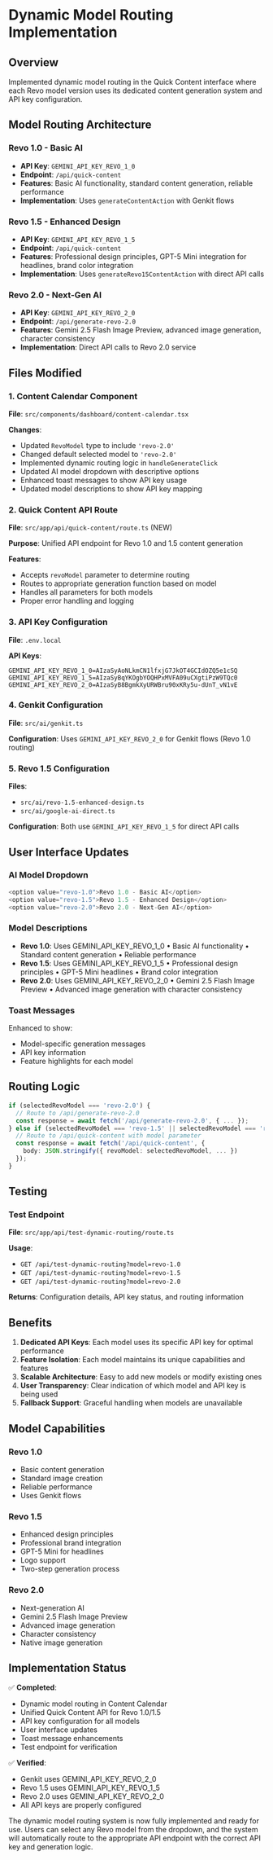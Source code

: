 # Dynamic Model Routing Implementation

## Overview
Implemented dynamic model routing in the Quick Content interface where each Revo model version uses its dedicated content generation system and API key configuration.

## Model Routing Architecture

### Revo 1.0 - Basic AI
- **API Key**: `GEMINI_API_KEY_REVO_1_0`
- **Endpoint**: `/api/quick-content`
- **Features**: Basic AI functionality, standard content generation, reliable performance
- **Implementation**: Uses `generateContentAction` with Genkit flows

### Revo 1.5 - Enhanced Design
- **API Key**: `GEMINI_API_KEY_REVO_1_5`
- **Endpoint**: `/api/quick-content`
- **Features**: Professional design principles, GPT-5 Mini integration for headlines, brand color integration
- **Implementation**: Uses `generateRevo15ContentAction` with direct API calls

### Revo 2.0 - Next-Gen AI
- **API Key**: `GEMINI_API_KEY_REVO_2_0`
- **Endpoint**: `/api/generate-revo-2.0`
- **Features**: Gemini 2.5 Flash Image Preview, advanced image generation, character consistency
- **Implementation**: Direct API calls to Revo 2.0 service

## Files Modified

### 1. Content Calendar Component
**File**: `src/components/dashboard/content-calendar.tsx`

**Changes**:
- Updated `RevoModel` type to include `'revo-2.0'`
- Changed default selected model to `'revo-2.0'`
- Implemented dynamic routing logic in `handleGenerateClick`
- Updated AI model dropdown with descriptive options
- Enhanced toast messages to show API key usage
- Updated model descriptions to show API key mapping

### 2. Quick Content API Route
**File**: `src/app/api/quick-content/route.ts` (NEW)

**Purpose**: Unified API endpoint for Revo 1.0 and 1.5 content generation

**Features**:
- Accepts `revoModel` parameter to determine routing
- Routes to appropriate generation function based on model
- Handles all parameters for both models
- Proper error handling and logging

### 3. API Key Configuration
**File**: `.env.local`

**API Keys**:
```env
GEMINI_API_KEY_REVO_1_0=AIzaSyAoNLkmCN1lfxjG7JkOT4GCIdOZQ5e1cSQ
GEMINI_API_KEY_REVO_1_5=AIzaSyBqYKOgbYOQHPxMVFA09uCXgtiPzW9TQc0
GEMINI_API_KEY_REVO_2_0=AIzaSyB8BgmkXyURWBru90xKRy5u-dUnT_vN1vE
```

### 4. Genkit Configuration
**File**: `src/ai/genkit.ts`

**Configuration**: Uses `GEMINI_API_KEY_REVO_2_0` for Genkit flows (Revo 1.0 routing)

### 5. Revo 1.5 Configuration
**Files**: 
- `src/ai/revo-1.5-enhanced-design.ts`
- `src/ai/google-ai-direct.ts`

**Configuration**: Both use `GEMINI_API_KEY_REVO_1_5` for direct API calls

## User Interface Updates

### AI Model Dropdown
```typescript
<option value="revo-1.0">Revo 1.0 - Basic AI</option>
<option value="revo-1.5">Revo 1.5 - Enhanced Design</option>
<option value="revo-2.0">Revo 2.0 - Next-Gen AI</option>
```

### Model Descriptions
- **Revo 1.0**: Uses GEMINI_API_KEY_REVO_1_0 • Basic AI functionality • Standard content generation • Reliable performance
- **Revo 1.5**: Uses GEMINI_API_KEY_REVO_1_5 • Professional design principles • GPT-5 Mini headlines • Brand color integration
- **Revo 2.0**: Uses GEMINI_API_KEY_REVO_2_0 • Gemini 2.5 Flash Image Preview • Advanced image generation with character consistency

### Toast Messages
Enhanced to show:
- Model-specific generation messages
- API key information
- Feature highlights for each model

## Routing Logic

```typescript
if (selectedRevoModel === 'revo-2.0') {
  // Route to /api/generate-revo-2.0
  const response = await fetch('/api/generate-revo-2.0', { ... });
} else if (selectedRevoModel === 'revo-1.5' || selectedRevoModel === 'revo-1.0') {
  // Route to /api/quick-content with model parameter
  const response = await fetch('/api/quick-content', {
    body: JSON.stringify({ revoModel: selectedRevoModel, ... })
  });
}
```

## Testing

### Test Endpoint
**File**: `src/app/api/test-dynamic-routing/route.ts`

**Usage**: 
- `GET /api/test-dynamic-routing?model=revo-1.0`
- `GET /api/test-dynamic-routing?model=revo-1.5`
- `GET /api/test-dynamic-routing?model=revo-2.0`

**Returns**: Configuration details, API key status, and routing information

## Benefits

1. **Dedicated API Keys**: Each model uses its specific API key for optimal performance
2. **Feature Isolation**: Each model maintains its unique capabilities and features
3. **Scalable Architecture**: Easy to add new models or modify existing ones
4. **User Transparency**: Clear indication of which model and API key is being used
5. **Fallback Support**: Graceful handling when models are unavailable

## Model Capabilities

### Revo 1.0
- Basic content generation
- Standard image creation
- Reliable performance
- Uses Genkit flows

### Revo 1.5
- Enhanced design principles
- Professional brand integration
- GPT-5 Mini for headlines
- Logo support
- Two-step generation process

### Revo 2.0
- Next-generation AI
- Gemini 2.5 Flash Image Preview
- Advanced image generation
- Character consistency
- Native image generation

## Implementation Status

✅ **Completed**:
- Dynamic model routing in Content Calendar
- Unified Quick Content API for Revo 1.0/1.5
- API key configuration for all models
- User interface updates
- Toast message enhancements
- Test endpoint for verification

✅ **Verified**:
- Genkit uses GEMINI_API_KEY_REVO_2_0
- Revo 1.5 uses GEMINI_API_KEY_REVO_1_5
- Revo 2.0 uses GEMINI_API_KEY_REVO_2_0
- All API keys are properly configured

The dynamic model routing system is now fully implemented and ready for use. Users can select any Revo model from the dropdown, and the system will automatically route to the appropriate API endpoint with the correct API key and generation logic.